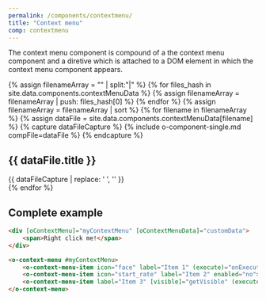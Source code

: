 ```yaml
---
permalink: /components/contextmenu/
title: "Context menu"
comp: contextmenu
---
```


The context menu component is compound of a the context menu component and a diretive which is attached to a DOM element in which the context menu component appears.

{% assign filenameArray = "" | split:"|"  %} 
{% for files_hash in site.data.components.contextMenuData %}
  {% assign filenameArray = filenameArray | push: files_hash[0] %}
{% endfor %}
{% assign filenameArray = filenameArray | sort %}
{% for filename in filenameArray %}
  {% assign dataFile = site.data.components.contextMenuData[filename] %}
  {% capture dataFileCapture %}
    {% include o-component-single.md compFile=dataFile %}
  {% endcapture %}
  <div class="o-compFile-div">
    <h2 class="">{{ dataFile.title }}</h2>
    {{ dataFileCapture | replace: '    ', '' }}
  </div>
{% endfor %}

<h2 class="grey-color">Complete example</h2>

```html
<div [oContextMenu]="myContextMenu" [oContextMenuData]="customData">
    <span>Right click me!</span>
</div>

<o-context-menu #myContextMenu>
    <o-context-menu-item icon="face" label="Item 1" (execute)="onExecute($event)"></o-context-menu-item>
    <o-context-menu-item icon="start_rate" label="Item 2" enabled="no"></o-context-menu-item>
    <o-context-menu-item label="Item 3" [visible]="getVisible" (execute)="onExecute($event)"></o-context-menu-item>
</o-context-menu>
```
